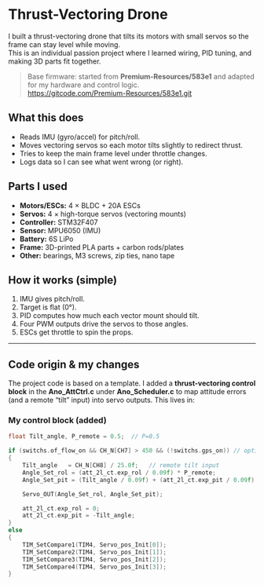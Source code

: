 # Thrust-Vectoring Drone

I built a thrust-vectoring drone that tilts its motors with small servos so the frame can stay level while moving.  
This is an individual passion project where I learned wiring, PID tuning, and making 3D parts fit together.

> Base firmware: started from **Premium-Resources/583e1** and adapted for my hardware and control logic.  
> https://gitcode.com/Premium-Resources/583e1.git

## What this does
- Reads IMU (gyro/accel) for pitch/roll.
- Moves vectoring servos so each motor tilts slightly to redirect thrust.
- Tries to keep the main frame level under throttle changes.
- Logs data so I can see what went wrong (or right).

## Parts I used
- **Motors/ESCs:** 4 × BLDC + 20A ESCs  
- **Servos:** 4 × high-torque servos (vectoring mounts)  
- **Controller:** STM32F407  
- **Sensor:** MPU6050 (IMU)  
- **Battery:** 6S LiPo  
- **Frame:** 3D-printed PLA parts + carbon rods/plates  
- **Other:** bearings, M3 screws, zip ties, nano tape

## How it works (simple)
1. IMU gives pitch/roll.
2. Target is flat (0°).
3. PID computes how much each vector mount should tilt.
4. Four PWM outputs drive the servos to those angles.
5. ESCs get throttle to spin the props.

---

## Code origin & my changes

The project code is based on a template. I added a **thrust-vectoring control block** in the **Ano_AttCtrl.c** under **Ano_Scheduler.c**  to map attitude errors (and a remote “tilt” input) into servo outputs. This lives in:


### My control block (added)
```c
float Tilt_angle, P_remote = 0.5;  // P=0.5

if (switchs.of_flow_on && CH_N[CH7] > 450 && (!switchs.gps_on)) // optical-flow mode
{
    Tilt_angle   = CH_N[CH8] / 25.0f;   // remote tilt input
    Angle_Set_rol = (att_2l_ct.exp_rol / 0.09f) * P_remote;
    Angle_Set_pit = (Tilt_angle / 0.09f) + (att_2l_ct.exp_pit / 0.09f) * P_remote;

    Servo_OUT(Angle_Set_rol, Angle_Set_pit);

    att_2l_ct.exp_rol = 0;
    att_2l_ct.exp_pit = -Tilt_angle;
}
else
{
    TIM_SetCompare1(TIM4, Servo_pos_Init[0]);
    TIM_SetCompare2(TIM4, Servo_pos_Init[1]);
    TIM_SetCompare3(TIM4, Servo_pos_Init[2]);
    TIM_SetCompare4(TIM4, Servo_pos_Init[3]);
}



